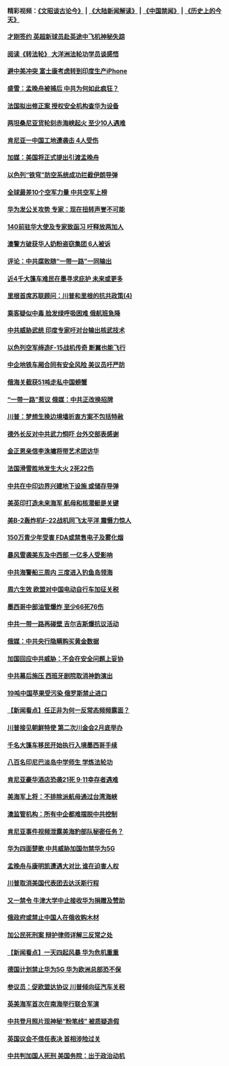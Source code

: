 #### 精彩视频：[《文昭谈古论今》](https://github.com/gfw-breaker/wenzhao/blob/master/README.md?t=01230030) | [《大陆新闻解读》](https://github.com/gfw-breaker/ntdtv-comedy/blob/master/README.md?t=01230030) | [《中国禁闻》](https://github.com/gfw-breaker/ntdtv-news/blob/master/README.md?t=01230030) | [《历史上的今天》](https://github.com/gfw-breaker/today-in-history/blob/master/README.md?t=01230030) 

#### [才刚签约 英超新球员赴英途中飞机神秘失踪](../pages/nsc418/n10994679.md?t=01230030) 

#### [阅读《转法轮》 大洋洲法轮功学员谈感悟](../pages/nsc418/n10993844.md?t=01230030) 

#### [避中美冲突 富士康考虑转到印度生产iPhone](../pages/nsc418/n10994549.md?t=01230030) 

#### [盛雪：孟晚舟被捕后 中共为何如此疯狂？](../pages/nsc418/n10993513.md?t=01230030) 

#### [法国拟出修正案 授权安全机构查华为设备](../pages/nsc418/n10993863.md?t=01230030) 

#### [两坦桑尼亚货轮刻赤海峡起火 至少10人遇难](../pages/nsc418/n10994050.md?t=01230030) 

#### [肯尼亚一中国工地遭袭击 4人受伤](../pages/nsc418/n10993695.md?t=01230030) 

#### [加媒：美国将正式提出引渡孟晚舟](../pages/nsc418/n10993277.md?t=01230030) 

#### [以色列“铁穹”防空系统成功拦截伊朗导弹](../pages/nsc418/n10993330.md?t=01230030) 

#### [全球最差10个空军力量 中共空军上榜](../pages/nsc418/n10992493.md?t=01230030) 

#### [华为发公关攻势 专家：现在扭转声誉不可能](../pages/nsc418/n10992293.md?t=01230030) 

#### [140前驻华大使及专家致函习 吁释放两加人](../pages/nsc418/n10992390.md?t=01230030) 

#### [澳警方破获华人奶粉盗窃集团 6人被诉](../pages/nsc418/n10992238.md?t=01230030) 

#### [评论：中共腐败随“一带一路”一同输出](../pages/nsc418/n10992228.md?t=01230030) 

#### [近4千大篷车难民在墨寻求庇护 未来或更多](../pages/nsc418/n10991987.md?t=01230030) 

#### [里根首席苏联顾问：川普和里根的抗共政策(4)](../pages/nsc418/n10948163.md?t=01230030) 

#### [乘客疑似中毒 脸发绿呼吸困难 俄航班急降](../pages/nsc418/n10991551.md?t=01230030) 

#### [中共威胁武统 印度专家吁对台输出核武技术](../pages/nsc418/n10991334.md?t=01230030) 

#### [以色列空军缔造F-15战机传奇 断翼也能飞行](../pages/nsc418/n10990876.md?t=01230030) 

#### [中企地铁车厢合同有安全风险 美议员吁严防](../pages/nsc418/n10989908.md?t=01230030) 

#### [俄海关截获51吨走私中国螃蟹](../pages/nsc418/n10989902.md?t=01230030) 

#### [“一带一路”惹议 俄媒：中共正改换招牌](../pages/nsc418/n10989973.md?t=01230030) 

#### [川普：梦想生换边境墙折衷方案不包括特赦](../pages/nsc418/n10989992.md?t=01230030) 

#### [德外长反对中共武力恫吓 台外交部表感谢](../pages/nsc418/n10989626.md?t=01230030) 

#### [金正恩亲信李洙墉将带艺术团访华](../pages/nsc418/n10989769.md?t=01230030) 

#### [法国滑雪胜地发生大火 2死22伤](../pages/nsc418/n10989566.md?t=01230030) 

#### [中共在中印边界兴建地下设施 或储存导弹](../pages/nsc418/n10988979.md?t=01230030) 

#### [美英印打造未来海军 航母和核潜艇是关键](../pages/nsc418/n10940648.md?t=01230030) 

#### [美B-2轰炸机F-22战机同飞太平洋 震慑力惊人](../pages/nsc418/n10988582.md?t=01230030) 

#### [150万青少年受害 FDA或禁售电子及雾化烟](../pages/nsc418/n10988186.md?t=01230030) 

#### [暴风雪袭美东及中西部 一亿多人受影响](../pages/nsc418/n10988131.md?t=01230030) 

#### [中共海警船三周内 三度进入钓鱼岛领海](../pages/nsc418/n10987956.md?t=01230030) 

#### [周六生效 欧盟对中国电动自行车加征关税](../pages/nsc418/n10987637.md?t=01230030) 

#### [墨西哥中部油管爆炸 至少66死76伤](../pages/nsc418/n10986971.md?t=01230030) 

#### [中共一带一路再碰壁 吉尔吉斯爆抗议活动](../pages/nsc418/n10986292.md?t=01230030) 

#### [俄媒：中共央行隐瞒购买黄金数据](../pages/nsc418/n10986524.md?t=01230030) 

#### [加国回应中共威胁：不会在安全问题上妥协](../pages/nsc418/n10986394.md?t=01230030) 

#### [中共幕后施压 西班牙剧院取消神韵演出](../pages/nsc418/n10986035.md?t=01230030) 

#### [19吨中国苹果受污染 俄罗斯禁止进口](../pages/nsc418/n10986333.md?t=01230030) 

#### [【新闻看点】任正非为何一反常态频频露面？](../pages/nsc418/n10986037.md?t=01230030) 

#### [川普接见朝鲜特使 第二次川金会2月底举办](../pages/nsc418/n10986216.md?t=01230030) 

#### [千名大篷车移民开始执行入境墨西哥手续](../pages/nsc418/n10986204.md?t=01230030) 

#### [八百名印尼巴淡岛中学师生 学炼法轮功](../pages/nsc418/n10985542.md?t=01230030) 

#### [肯尼亚豪华酒店恐袭21死 9·11幸存者遇难](../pages/nsc418/n10985445.md?t=01230030) 

#### [美海军上将：不排除派航母通过台湾海峡](../pages/nsc418/n10984943.md?t=01230030) 

#### [澳监管机构：所有中企都难摆脱中共控制](../pages/nsc418/n10983591.md?t=01230030) 

#### [肯尼亚事件视频泄露美海豹部队秘密任务？](../pages/nsc418/n10984543.md?t=01230030) 

#### [华为四面楚歌 中共威胁加国勿禁华为5G](../pages/nsc418/n10983787.md?t=01230030) 

#### [孟晚舟与康明凯遭遇大对比 谁在迫害人权](../pages/nsc418/n10983804.md?t=01230030) 

#### [川普取消美国代表团去达沃斯行程](../pages/nsc418/n10983718.md?t=01230030) 

#### [又一禁令 牛津大学中止接收华为捐赠及赞助](../pages/nsc418/n10983708.md?t=01230030) 

#### [俄政府或禁止中国人在俄收购木材](../pages/nsc418/n10983547.md?t=01230030) 

#### [加公民死刑案 辩护律师详解三反常之处](../pages/nsc418/n10983300.md?t=01230030) 

#### [【新闻看点】一天四起风暴 华为危机重重](../pages/nsc418/n10983081.md?t=01230030) 

#### [德国计划禁止华为5G 华为欧洲总部恐不保](../pages/nsc418/n10982951.md?t=01230030) 

#### [参议员：促欧盟达协议 川普倾向征汽车关税](../pages/nsc418/n10982456.md?t=01230030) 

#### [英美海军首次在南海举行联合军演](../pages/nsc418/n10981956.md?t=01230030) 

#### [中共登月照片现神秘“粉笔线” 被质疑造假](../pages/nsc418/n10980652.md?t=01230030) 

#### [英国议会不信任表决 首相涉险过关](../pages/nsc418/n10980536.md?t=01230030) 

#### [中共判加国人死刑 美国务院：出于政治动机](../pages/nsc418/n10980469.md?t=01230030) 

